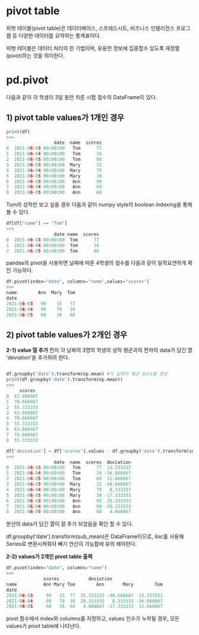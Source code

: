 # pivot table
피벗 테이블(pivot table)은 데이터베이스, 스프레드시트, 비즈니스 인텔리전스 프로그램 등 다양한 데이터를 요약하는 통계표이다.

피벗 테이블은 데이터 처리의 한 기법이며, 유용한 정보에 집중할수 있도록 재정렬(pivot)하는 것을 의미한다.

# pd.pivot
다음과 같이 각 학생이 3일 동안 치른 시험 점수의 DataFrame이 있다.

## __1) pivot table values가 1개인 경우__ 
```python
print(df)
>>>
                  date  name  scores
0  2021-06-03 00:00:00   Tom      77
1  2021-06-04 00:00:00   Tom      34
2  2021-06-05 00:00:00   Tom      68
3  2021-06-03 00:00:00  Mary      15
4  2021-06-04 00:00:00  Mary      79
5  2021-06-05 00:00:00  Mary      38
6  2021-06-03 00:00:00   Ann      99
7  2021-06-04 00:00:00   Ann      99
8  2021-06-05 00:00:00   Ann      60
```
Tom의 성적만 보고 싶을 경우 다음과 같이 numpy style의 boolean indexing을 통해 볼 수 있다.
```python
df[df["name"] == "Tom"]
>>>
                  date name  scores
0  2021-06-03 00:00:00  Tom      77
1  2021-06-04 00:00:00  Tom      34
2  2021-06-05 00:00:00  Tom      68
```
pandas의 pivot을 사용하면 날짜에 따른 4학생의 점수를 다음과 같이 일목요연하게 확인 가능하다.
```python
df.pivot(index="date", columns="name",values="scores")
>>>
name        Ann  Mary  Tom
date                      
2021-06-03   99    15   77
2021-06-04   99    79   34
2021-06-05   60    38   68
```
## __2) pivot table values가 2개인 경우__ 
__2-1) value 열 추가__
먼저 각 날짜의 3명의 학생의 성적 평균과의 편차의 data가 담긴 열 'deviation'을 추가하려 한다.
```python

df.groupby('date').transform(np.mean) #각 날짜의 평균 data열 생성
print(df.groupby('date').transform(np.mean))
>>>
     scores 
0  63.666667
1  70.666667
2  55.333333
3  63.666667 
4  70.666667
5  55.333333
6  63.666667
7  70.666667
8  55.333333

df['deviation'] = df['scores'].values - df.groupby('date').transform(sub_mean).iloc[:,0]
>>>
                  date  name  scores  deviation
0  2021-06-03 00:00:00   Tom      77  13.333333
1  2021-06-04 00:00:00   Tom      34 -36.666667
2  2021-06-05 00:00:00   Tom      68  12.666667
3  2021-06-03 00:00:00  Mary      15 -48.666667
4  2021-06-04 00:00:00  Mary      79   8.333333
5  2021-06-05 00:00:00  Mary      38 -17.333333
6  2021-06-03 00:00:00   Ann      99  35.333333
7  2021-06-04 00:00:00   Ann      99  28.333333
8  2021-06-05 00:00:00   Ann      60   4.666667
```
분산의 data가 담긴 열이 잘 추가 되었음을 확인 할 수 있다.

df.groupby('date').transform(sub_mean)은 DataFrame이므로, iloc를 사용해 Series로 변환시켜줘야 빼기 연산이 가능함에 유의 해야한다. 

__2-2) values가 2개인 pivot table 출력__

```python
df.pivot(index="date", columns="name")
>>>
              scores           deviation                      
name          Ann Mary Tom        Ann       Mary        Tom
date                                                       
2021-06-03     99   15  77  35.333333 -48.666667  13.333333
2021-06-04     99   79  34  28.333333   8.333333 -36.666667
2021-06-05     60   38  68   4.666667 -17.333333  12.666667
```
pivot 함수에서 index와 columns를 지정하고, values 인수가 누락될 경우, 모든 values가 pivot table에 나타난다.
